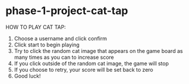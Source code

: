 # phase-1-project-cat-tap

HOW TO PLAY CAT TAP:

1. Choose a username and click confirm
2. Click start to begin playing
3. Try to click the random cat image that appears on the game board as many times as you can to increase score
4. If you click outside of the random cat image, the game will stop 
5. If you choose to retry, your score will be set back to zero
6. Good luck! 
